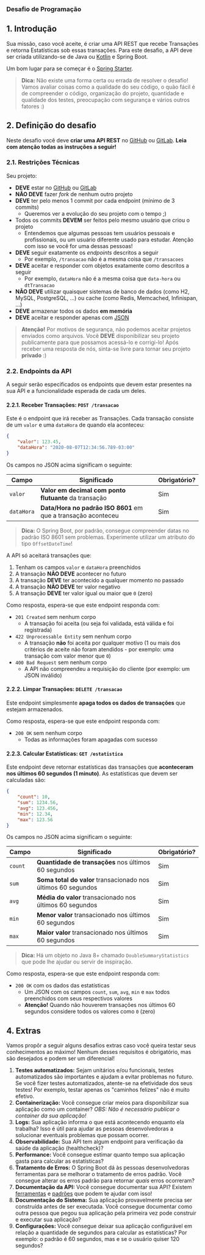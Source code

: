 ### Desafio de Programação

## 1. Introdução

Sua missão, caso você aceite, é criar uma API REST que recebe Transações e retorna Estatísticas sob essas transações. Para este desafio, a API deve ser criada utilizando-se de Java ou [Kotlin](https://kotlinlang.org/) e Spring Boot.

Um bom lugar para se começar é o [Spring Starter](https://start.spring.io/).

>**Dica:** Não existe uma forma certa ou errada de resolver o desafio! Vamos avaliar coisas como a qualidade do seu código, o quão fácil é de compreender o código, organização do projeto, quantidade e qualidade dos testes, preocupação com segurança e vários outros fatores :)

## 2. Definição do desafio

Neste desafio você deve **criar uma API REST** no [GitHub](https://github.com/) ou [GitLab](https://gitlab.com/). **Leia com atenção todas as instruções a seguir!**

### 2.1. Restrições Técnicas

Seu projeto:

- **DEVE** estar no [GitHub](https://github.com/) ou [GitLab](https://gitlab.com/)
- **NÃO DEVE** fazer _fork_ de nenhum outro projeto
- **DEVE** ter pelo menos 1 commit por cada endpoint (mínimo de 3 commits)
  - Queremos ver a evolução do seu projeto com o tempo ;)
- Todos os commits **DEVEM** ser feitos pelo mesmo usuário que criou o projeto
  - Entendemos que algumas pessoas tem usuários pessoais e profissionais, ou um usuário diferente usado para estudar. Atenção com isso se você for uma dessas pessoas!
- **DEVE** seguir exatamente os _endpoints_ descritos a seguir
  - Por exemplo, `/transacao` não é a mesma coisa que `/transacoes`
- **DEVE** aceitar e responder com objetos exatamente como descritos a seguir
  - Por exemplo, `dataHora` não é a mesma coisa que `data-hora` ou `dtTransacao`
- **NÃO DEVE** utilizar quaisquer sistemas de banco de dados (como H2, MySQL, PostgreSQL, ...) ou cache (como Redis, Memcached, Infinispan, ...)
- **DEVE** armazenar todos os dados **em memória**
- **DEVE** aceitar e responder apenas com [JSON](https://www.json.org/json-pt.html)

>**Atenção!** Por motivos de segurança, não podemos aceitar projetos enviados como arquivos. Você **DEVE** disponibilizar seu projeto publicamente para que possamos acessá-lo e corrigi-lo! Após receber uma resposta de nós, sinta-se livre para tornar seu projeto **privado** :)

### 2.2. Endpoints da API

A seguir serão especificados os endpoints que devem estar presentes na sua API e a funcionalidade esperada de cada um deles.

#### 2.2.1. Receber Transações: `POST /transacao`

Este é o endpoint que irá receber as Transações. Cada transação consiste de um `valor` e uma `dataHora` de quando ela aconteceu:

```json
{
    "valor": 123.45,
    "dataHora": "2020-08-07T12:34:56.789-03:00"
}
```

Os campos no JSON acima significam o seguinte:

| Campo      | Significado                                                   | Obrigatório? |
|------------|---------------------------------------------------------------|--------------|
| `valor`    | **Valor em decimal com ponto flutuante** da transação         | Sim          |
| `dataHora` | **Data/Hora no padrão ISO 8601** em que a transação aconteceu | Sim          |

>**Dica:** O Spring Boot, por padrão, consegue compreender datas no padrão ISO 8601 sem problemas. Experimente utilizar um atributo do tipo `OffsetDateTime`!

A API só aceitará transações que:

1. Tenham os campos `valor` e `dataHora` preenchidos
2. A transação **NÃO DEVE** acontecer no futuro
3. A transação **DEVE** ter acontecido a qualquer momento no passado
4. A transação **NÃO DEVE** ter valor negativo
5. A transação **DEVE** ter valor igual ou maior que `0` (zero)

Como resposta, espera-se que este endpoint responda com:

- `201 Created` sem nenhum corpo
  - A transação foi aceita (ou seja foi validada, está válida e foi registrada)
- `422 Unprocessable Entity` sem nenhum corpo
  - A transação **não** foi aceita por qualquer motivo (1 ou mais dos critérios de aceite não foram atendidos - por exemplo: uma transação com valor menor que `0`)
- `400 Bad Request` sem nenhum corpo
  - A API não compreendeu a requisição do cliente (por exemplo: um JSON inválido)

#### 2.2.2. Limpar Transações: `DELETE /transacao`

Este endpoint simplesmente **apaga todos os dados de transações** que estejam armazenados.

Como resposta, espera-se que este endpoint responda com:

- `200 OK` sem nenhum corpo
  - Todas as informações foram apagadas com sucesso

#### 2.2.3. Calcular Estatísticas: `GET /estatistica`

Este endpoint deve retornar estatísticas das transações que **aconteceram nos últimos 60 segundos (1 minuto)**. As estatísticas que devem ser calculadas são:

```json
{
    "count": 10,
    "sum": 1234.56,
    "avg": 123.456,
    "min": 12.34,
    "max": 123.56
}
```

Os campos no JSON acima significam o seguinte:

|  Campo  | Significado                                                   | Obrigatório? |
|---------|---------------------------------------------------------------|--------------|
| `count` | **Quantidade de transações** nos últimos 60 segundos          | Sim          |
| `sum`   | **Soma total do valor** transacionado nos últimos 60 segundos | Sim          |
| `avg`   | **Média do valor** transacionado nos últimos 60 segundos      | Sim          |
| `min`   | **Menor valor** transacionado nos últimos 60 segundos         | Sim          |
| `max`   | **Maior valor** transacionado nos últimos 60 segundos         | Sim          |

>**Dica:** Há um objeto no Java 8+ chamado `DoubleSummaryStatistics` que pode lhe ajudar ou servir de inspiração.

Como resposta, espera-se que este endpoint responda com:

- `200 OK` com os dados das estatísticas
  - Um JSON com os campos `count`, `sum`, `avg`, `min` e `max` todos preenchidos com seus respectivos valores
  - **Atenção!** Quando não houverem transações nos últimos 60 segundos considere todos os valores como `0` (zero)

## 4. Extras

Vamos propôr a seguir alguns desafios extras caso você queira testar seus conhecimentos ao máximo! Nenhum desses requisitos é obrigatório, mas são desejados e podem ser um diferencial!

1. **Testes automatizados:** Sejam unitários e/ou funcionais, testes automatizados são importantes e ajudam a evitar problemas no futuro. Se você fizer testes automatizados, atente-se na efetividade dos seus testes! Por exemplo, testar apenas os "caminhos felizes" não é muito efetivo.
2. **Containerização:** Você consegue criar meios para disponibilizar sua aplicação como um container? _OBS: Não é necessário publicar o container da sua aplicação!_
3. **Logs:** Sua aplicação informa o que está acontecendo enquanto ela trabalha? Isso é útil para ajudar as pessoas desenvolvedoras a solucionar eventuais problemas que possam ocorrer.
4. **Observabilidade:** Sua API tem algum endpoint para verificação da saúde da aplicação (healthcheck)?
5. **Performance:** Você consegue estimar quanto tempo sua aplicação gasta para calcular as estatísticas?
6. **Tratamento de Erros:** O Spring Boot dá às pessoas desenvolvedoras ferramentas para se melhorar o tratamento de erros padrão. Você consegue alterar os erros padrão para retornar _quais_ erros ocorreram?
7. **Documentação da API:** Você consegue documentar sua API? Existem [ferramentas](https://swagger.io/) e [padrões](http://raml.org/) que podem te ajudar com isso!
8. **Documentação do Sistema:** Sua aplicação provavelmente precisa ser construída antes de ser executada. Você consegue documentar como outra pessoa que pegou sua aplicação pela primeira vez pode construir e executar sua aplicação?
9. **Configurações:** Você consegue deixar sua aplicação configurável em relação a quantidade de segundos para calcular as estatísticas? Por exemplo: o padrão é 60 segundos, mas e se o usuário quiser 120 segundos?
